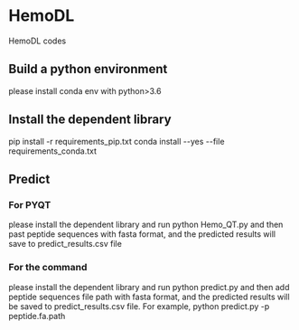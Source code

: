 # HemoDL  
 HemoDL codes    
## Build a python environment
please install conda env with python>3.6

## Install the dependent library
pip install -r requirements_pip.txt
conda install --yes --file requirements_conda.txt 

## Predict 
### For PYQT
 please install the dependent library and run python Hemo_QT.py and then past peptide sequences with fasta format, and the predicted results will save to predict_results.csv file    
### For the command
please install the dependent library and run python predict.py and then add peptide sequences file path with fasta format, and the predicted results will be saved to predict_results.csv file. For example, python predict.py -p peptide.fa.path
 
 
 
 
